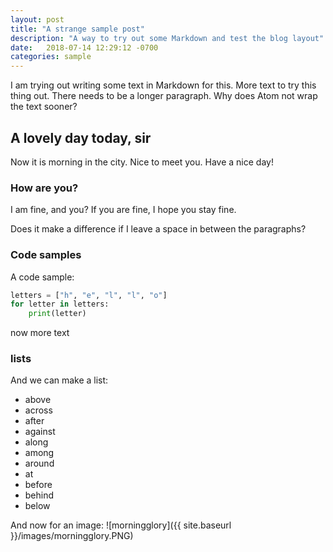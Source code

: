 ```yaml
---
layout: post
title: "A strange sample post"
description: "A way to try out some Markdown and test the blog layout"
date:   2018-07-14 12:29:12 -0700
categories: sample
---
```


I am trying out writing some text in Markdown for this. More text to try this thing out.  There needs to be a longer paragraph.  Why does Atom not wrap the text sooner?

## A lovely day today, sir

Now it is morning in the city.  Nice to meet you.  Have a nice day!

### How are you?

I am fine, and you?  If you are fine, I hope you stay fine.

Does it make a difference if I leave a space in between the paragraphs?

### Code samples

A code sample:

```python
letters = ["h", "e", "l", "l", "o"]
for letter in letters:
    print(letter)
```

now more text

### lists

And we can make a list:
* above
* across
* after
* against
* along
* among
* around
* at
* before
* behind
* below

And now for an image:
![morningglory]({{ site.baseurl }}/images/morningglory.PNG)
